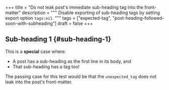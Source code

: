 +++
title = "Do not leak post's immediate sub-heading tag into the front-matter"
description = """
  Disable exporting of sub-heading tags by setting export option
  `tags:nil`.
  """
tags = ["expected-tag", "post-heading-followed-soon-with-subheading"]
draft = false
+++

## Sub-heading 1 {#sub-heading-1}

This is a **special** case where:

-   A post has a sub-heading as the first line in its body, and
-   That sub-heading has a tag too!

The passing case for this test would be that the `unexpected_tag` does
not leak into the post's front-matter.
